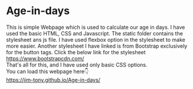 # Age-in-days
This is simple Webpage which is used to calculate our age in days.
I have used the basic HTML, CSS and Javascript. 
The static folder contains the stylesheet ans js file.
I have used flexbox option in the stylesheet to make more easier.
Another stylesheet I have linked is from Bootstrap exclusively for the button tags.
Click the below link for the stylesheet <br>
https://www.bootstrapcdn.com/ <br>
That's all for this, and I have used only basic CSS options.
<br>
You can load this webpage here👇<br>
https://jim-tony.github.io/Age-in-days/


